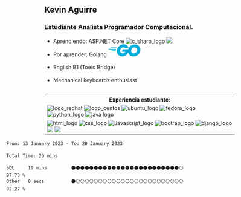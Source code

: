 <div style="margin-left: 20%;">
	<h2> Kevin Aguirre</h2>
	<h3> Estudiante Analista Programador Computacional.</h3>
</div>
<ul style="margin-left: 20%;">
	<li>Aprendiendo: ASP.NET Core
		<img src="https://img.icons8.com/color/32/000000/c-sharp-logo.png" alt="c_sharp_logo">
		<img src="https://img.icons8.com/color/32/null/net-framework.png"/>
	</li>
	<li>Por aprender:
		Golang <img src="https://raw.githubusercontent.com/keaguirre/keaguirre/main/icons/go.png" alt="Golang_logo"/>
	</li><br>
	<li> English B1 (Toeic Bridge)</li><br>
	<li>Mechanical keyboards enthusiast</li><br>
</ul>

<table style="margin-left: 20%;">
	<th>Experiencia estudiante:</th>
	<tr>
		<td>
			<img src="https://img.icons8.com/color/32/000000/red-hat.png" alt="logo_redhat">
			<img src="https://img.icons8.com/color/32/000000/centos.png" alt="logo_centos">
			<img src="https://img.icons8.com/color/32/000000/ubuntu--v1.png" alt="ubuntu_logo">
			<img src="https://img.icons8.com/fluency/32/000000/fedora.png" alt="fedora_logo">
			<img src="https://img.icons8.com/color/32/000000/python--v1.png" alt="python_logo">
			<img src="https://img.icons8.com/color/32/000000/java-coffee-cup-logo--v1.png" alt="java logo">
		</td>
	</tr>
	<tr>
		<td>
			<img src="https://img.icons8.com/color/32/000000/html-5--v1.png" alt="html_logo">
			<img src="https://img.icons8.com/color/32/000000/css3.png" alt="css_logo">
			<img src="https://img.icons8.com/color/32/000000/javascript--v1.png" alt="Javascript_logo">
			<img src="https://img.icons8.com/color/32/000000/bootstrap.png" alt="bootrap_logo">
			<img src="https://img.icons8.com/color/32/000000/django.png" alt="django_logo">
			<img src="https://img.icons8.com/fluency/32/null/angularjs.png"/>
			<img src="https://img.icons8.com/color/32/null/ionic.png"/>
		</td>
	</tr>
</table>
<!--START_SECTION:waka-->

```text
From: 13 January 2023 - To: 20 January 2023

Total Time: 20 mins

SQL     19 mins         ⚫⚫⚫⚫⚫⚫⚫⚫⚫⚫⚫⚫⚫⚫⚫⚫⚫⚫⚫⚫⚫⚫⚫⚫⚪   97.73 %
Other   0 secs          ⚫⚪⚪⚪⚪⚪⚪⚪⚪⚪⚪⚪⚪⚪⚪⚪⚪⚪⚪⚪⚪⚪⚪⚪⚪   02.27 %
```

<!--END_SECTION:waka-->